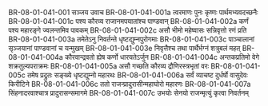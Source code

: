 BR-08-01-041-001  सञ्जय उवाच
BR-08-01-041-001a त्वरमाणः पुनः कृष्णः पार्थमभ्यवदच्छनैः
BR-08-01-041-001c पश्य कौरव्य राजानमपयातांश्च पाण्डवान्
BR-08-01-041-002a कर्णं पश्य महारङ्गे ज्वलन्तमिव पावकम्
BR-08-01-041-002c असौ भीमो महेष्वासः सन्निवृत्तो रणं प्रति
BR-08-01-041-003a तमेतेऽनु निवर्तन्ते धृष्टद्युम्नपुरोगमाः
BR-08-01-041-003c पाञ्चालानां सृञ्जयानां पाण्डवानां च यन्मुखम्
BR-08-01-041-003e निवृत्तैश्च तथा पार्थैर्भग्नं शत्रुबलं महत्
BR-08-01-041-004a कौरवान्द्रवतो ह्येष कर्णो धारयतेऽर्जुन
BR-08-01-041-004c अन्तकप्रतिमो वेगे शक्रतुल्यपराक्रमः
BR-08-01-041-005a असौ गच्छति कौरव्य द्रौणिरस्त्रभृतां वरः
BR-08-01-041-005c तमेष प्रद्रुतः सङ्ख्ये धृष्टद्युम्नो महारथः
BR-08-01-041-006a सर्वं व्याचष्ट दुर्धर्षो वासुदेवः किरीटिने
BR-08-01-041-006c ततो राजन्प्रादुरासीन्महाघोरो महारणः
BR-08-01-041-007a सिंहनादरवाश्चात्र प्रादुरासन्समागमे
BR-08-01-041-007c उभयोः सेनयो राजन्मृत्युं कृत्वा निवर्तनम्

